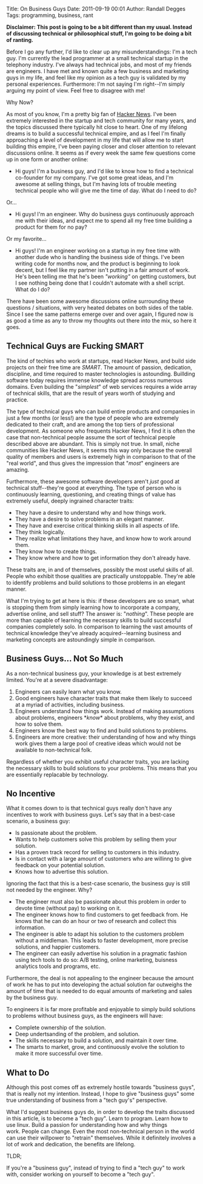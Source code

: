 Title: On Business Guys
Date: 2011-09-19 00:01
Author: Randall Degges
Tags: programming, business, rant


**Disclaimer: This post is going to be a bit different than my usual. Instead of
discussing technical or philosophical stuff, I'm going to be doing a bit of
ranting.**

Before I go any further, I'd like to clear up any misunderstandings: I'm a tech
guy. I'm currently the lead programmer at a small technical startup in the
telephony industry. I've always had technical jobs, and most of my friends are
engineers. I have met and known quite a few business and marketing guys in my
life, and feel like my opinion as a tech guy is validated by my personal
experiences. Furthermore: I'm not saying I'm right--I'm simply arguing my point
of view. Feel free to disagree with me!

Why Now?

As most of you know, I'm a pretty big fan of [Hacker News][]. I've been
extremely interested in the startup and tech community for many years, and the
topics discussed there typically hit close to heart. One of my lifelong dreams
is to build a successful technical empire, and as I feel I'm finally approaching
a level of development in my life that will allow me to start building this
empire, I've been paying closer and closer attention to relevant discussions
online. It seems as if every week the same few questions come up in one form or
another online:

-   Hi guys! I'm a business guy, and I'd like to know how to find a technical
    co-founder for my company. I've got some great ideas, and I'm awesome at
    selling things, but I'm having lots of trouble meeting technical people who
    will give me the time of day. What do I need to do?

Or...

-   Hi guys! I'm an engineer. Why do business guys continuously approach me with
    their ideas, and expect me to spend all my free time building a product for
    them for no pay?

Or my favorite...

-   Hi guys! I'm an engineer working on a startup in my free time with another
    dude who is handling the business side of things. I've been writing code for
    months now, and the product is beginning to look decent, but I feel like my
    partner isn't putting in a fair amount of work. He's been telling me that
    he's been *"working"* on getting customers, but I see nothing being done
    that I couldn't automate with a shell script. What do I do?

There have been some awesome discussions online surrounding these questions /
situations, with very heated debates on both sides of the table. Since I see the
same patterns emerge over and over again, I figured now is as good a time as any
to throw my thoughts out there into the mix, so here it goes.


## Technical Guys are Fucking SMART

The kind of techies who work at startups, read Hacker News, and build side
projects on their free time are *SMART*. The amount of passion, dedication,
discipline, and time required to master technologies is astounding. Buillding
software today requires immense knowledge spread across numerous domains. Even
building the "*simplest*" of web services requires a wide array of technical
skills, that are the result of years worth of studying and practice.

The type of technical guys who can build entire products and companies in just a
few months (or less!) are the type of people who are extremely dedicated to
their craft, and are among the top tiers of professional development. As someone
who frequents Hacker News, I find it is often the case that non-technical people
assume the sort of technical people described above are abundant. This is simply
not true. In small, niche communities like Hacker News, it seems this way only
because the overall quality of members and users is extremely high in comparison
to that of the "real world", and thus gives the impression that "*most*"
engineers are amazing.

Furthermore, these awesome software developers aren't *just* good at technical
stuff--they're good at everything. The type of person who is continuously
learning, questioning, and creating things of value has extremely useful, deeply
ingrained character traits:

-   They have a desire to understand why and how things work.
-   They have a desire to solve problems in an elegant manner.
-   They have and exercise critical thinking skills in all aspects of life.
-   They think logically.
-   They realize what limitations they have, and know how to work around them.
-   They know how to create things.
-   They know where and how to get information they don't already have.

These traits are, in and of themselves, possibly the most useful skills of all.
People who exhibit those qualities are practically unstoppable. They're able to
identify problems and build solutions to those problems in an elegant manner.

What I'm trying to get at here is this: if these developers are so smart, what
is stopping them from simply learning how to incorporate a company, advertise
online, and sell stuff? The answer is: "*nothing*". These people are more than
capable of learning the necessary skills to build successful companies
completely solo. In comparison to learning the vast amounts of technical
knowledge they've already acquired--learning business and marketing concepts are
astoundingly simple in comparison.


## Business Guys... Not So Much

As a non-technical business guy, your knowledge is at best extremely limited.
You're at a severe disadvantage:

1.  Engineers can easily learn what you know.
2.  Good engineers have character traits that make them likely to succeed at a
    myriad of activities, including business.
3.  Engineers understand how things work. Instead of making assumptions about
    problems, engineers \**know*\* about problems, why they exist, and how to
    solve them.
4.  Engineers know the best way to find and build solutions to problems.
5.  Engineers are more creative: their understanding of how and why things work
    gives them a large pool of creative ideas which would not be available to
    non-technical folk.

Regardless of whether you exhibit useful character traits, you are lacking the
necessary skills to build solutions to your problems. This means that you are
essentially replacable by technology.


## No Incentive

What it comes down to is that technical guys really don't have any incentives to
work with business guys. Let's say that in a best-case scenario, a business guy:

-   Is passionate about the problem.
-   Wants to help customers solve this problem by selling them your solution.
-   Has a proven track record for selling to customers in this industry.
-   Is in contact with a large amount of customers who are willinng to give
    feedback on your potential solution.
-   Knows how to advertise this solution.

Ignoring the fact that this is a best-case scenario, the business guy is still
not needed by the engineer. Why?

-   The engineer must also be passionate about this problem in order to devote
    time (without pay) to working on it.
-   The engineer knows how to find customers to get feedback from. He knows that
    he can do an hour or two of research and collect this information.
-   The engineer is able to adapt his solution to the customers problem without
    a middleman. This leads to faster development, more precise solutions, and
    happier customers.
-   The engineer can easily advertise his solution in a pragmatic fashion using
    tech tools to do so: A/B testing, online marketing, buisness analytics tools
    and programs, etc.

Furthermore, the deal is not appealing to the engineer because the amount of
work he has to put into developing the actual solution far outweighs the amount
of time that is needed to do equal amounts of marketing and sales by the
business guy.

To engineers it is far more profitable and enjoyable to simply build solutions
to problems without business guys, as the engineers will have:

-   Complete ownership of the solution.
-   Deep undertsanding of the problem, and solution.
-   The skills necessary to build a solution, and maintain it over time.
-   The smarts to market, grow, and continuously evolve the solution to make it
    more successful over time.


## What to Do

Although this post comes off as extremely hostile towards "business guys", that
is really not my intention. Instead, I hope to give "business guys" some true
understanding of business from a "tech guy's" perspective.

What I'd suggest business guys do, in order to develop the traits discussed in
this article, is to become a "tech guy". Learn to program. Learn how to use
linux. Build a passion for understanding how and why things work. People can
change. Even the most non-technical person in the world can use their willpower
to "retrain" themselves. While it definitely involves a lot of work and
dedication, the benefits are lifelong.

TLDR;

If you're a "business guy", instead of trying to find a "tech guy" to work with,
consider working on yourself to become a "tech guy".


  [Hacker News]: http://news.ycombinator.com/ "Hacker News"
